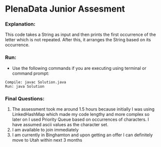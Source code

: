 # PlenaData Junior Assesment

### Explanation:
This code takes a String as input and then prints the first occurrence of the letter which is not repeated. After this, it arranges the String based on its occurrence. 

### Run:

- Use the following commands if you are executing using terminal or command prompt:
```
Compile: javac Solution.java
Run: java Solution
```
### Final Questions:

1. The assessment took me around 1.5 hours because initially I was using LinkedHashMap which made my code lengthy and more complex so later on I used Priority Queue based on occurrences of characters. I have assumed ascii values as the character set.
2. I am available to join immediately
3. I am currently in Binghamton and upon getting an offer I can definitely move to Utah within next 3 months

